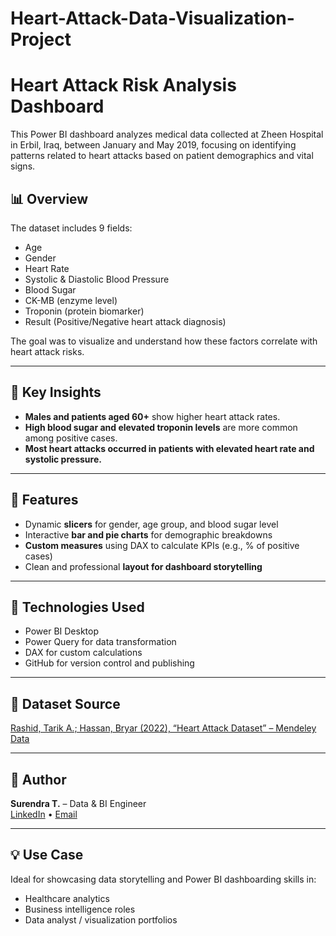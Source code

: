 # Heart-Attack-Data-Visualization-Project
# Heart Attack Risk Analysis Dashboard

This Power BI dashboard analyzes medical data collected at Zheen Hospital in Erbil, Iraq, between January and May 2019, focusing on identifying patterns related to heart attacks based on patient demographics and vital signs.

## 📊 Overview
The dataset includes 9 fields:
- Age
- Gender
- Heart Rate
- Systolic & Diastolic Blood Pressure
- Blood Sugar
- CK-MB (enzyme level)
- Troponin (protein biomarker)
- Result (Positive/Negative heart attack diagnosis)

The goal was to visualize and understand how these factors correlate with heart attack risks.

---

## 🎯 Key Insights
- **Males and patients aged 60+** show higher heart attack rates.
- **High blood sugar and elevated troponin levels** are more common among positive cases.
- **Most heart attacks occurred in patients with elevated heart rate and systolic pressure.**

---

## 📌 Features
- Dynamic **slicers** for gender, age group, and blood sugar level
- Interactive **bar and pie charts** for demographic breakdowns
- **Custom measures** using DAX to calculate KPIs (e.g., % of positive cases)
- Clean and professional **layout for dashboard storytelling**

---

## 🚀 Technologies Used
- Power BI Desktop
- Power Query for data transformation
- DAX for custom calculations
- GitHub for version control and publishing

---

## 📁 Dataset Source
[Rashid, Tarik A.; Hassan, Bryar (2022), “Heart Attack Dataset” – Mendeley Data](https://doi.org/10.17632/wmhctcrt5v.1)

---

## 👤 Author
**Surendra T.** – Data & BI Engineer  
[LinkedIn](https://linkedin.com/in/surendrakumar-thotakura) • [Email](mailto:connectwithsurendrat@gmail.com)

---

## 💡 Use Case
Ideal for showcasing data storytelling and Power BI dashboarding skills in:
- Healthcare analytics
- Business intelligence roles
- Data analyst / visualization portfolios

